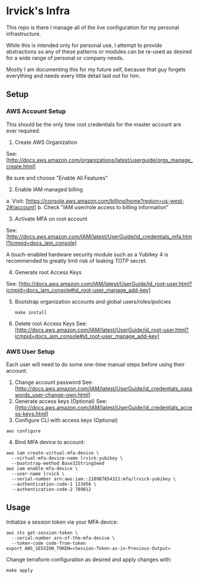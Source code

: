 # lrvick's Infra

This repo is there I manage all of the live configuration for my personal
infrastructure.

While this is intended only for personal use, I attempt to provide abstractions
so any of these patterns or modules can be re-used as desired for a wide range
of personal or company needs.

Mostly I am documenting this for my future self, because that guy forgets
everything and needs every little detail laid out for him.

## Setup

### AWS Account Setup

This should be the only time root credentials for the master account are ever
required.

1. Create AWS Organization

  See: [http://docs.aws.amazon.com/organizations/latest/userguide/orgs_manage_create.html]

  Be sure and choose "Enable All Features"

2. Enable IAM managed billing

  a. Visit: [https://console.aws.amazon.com/billing/home?region=us-west-2#/account]
  b. Check "IAM user/role access to billing information"

3. Activate MFA on root account

  See: [http://docs.aws.amazon.com/IAM/latest/UserGuide/id_credentials_mfa.html?icmpid=docs_iam_console]

  A touch-enabled hardware security module such as a Yubikey 4 is recommended
  to greatly limit risk of leaking TOTP secret.

4. Generate root Access Keys

  See: [http://docs.aws.amazon.com/IAM/latest/UserGuide/id_root-user.html?icmpid=docs_iam_console#id_root-user_manage_add-key]

5. Bootstrap organization accounts and global users/roles/policies

    ```
    make install
    ```

6. Delete root Access Keys
  See: [http://docs.aws.amazon.com/IAM/latest/UserGuide/id_root-user.html?icmpid=docs_iam_console#id_root-user_manage_add-key]

### AWS User Setup

Each user will need to do some one-time manual steps before using their
account.

1. Change account password
  See: [http://docs.aws.amazon.com/IAM/latest/UserGuide/id_credentials_passwords_user-change-own.html]
2. Generate access keys (Optional)
  See: [http://docs.aws.amazon.com/IAM/latest/UserGuide/id_credentials_access-keys.html]
3. Configure CLI with access keys (Optional)
  ```
  aws configure
  ```
4. Bind MFA device to account:
  ```
  aws iam create-virtual-mfa-device \
    --virtual-mfa-device-name lrvick-yubikey \
    --bootstrap-method Base32StringSeed
  aws iam enable-mfa-device \
    --user-name lrvick \
    --serial-number arn:aws:iam::210987654321:mfa/lrvick-yubikey \
    --authentication-code-1 123456 \
    --authentication-code-2 789012
  ```

## Usage

Initialize a session token via your MFA device:

```
aws sts get-session-token \
  --serial-number arn-of-the-mfa-device \
  --token-code code-from-token
export AWS_SESSION_TOKEN=<Session-Token-as-in-Previous-Output>
```

Change terraform configuration as desired and apply changes with:

```
make apply
```
